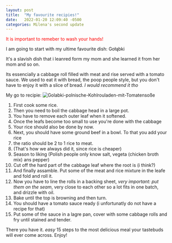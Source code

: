 ```yaml
---
layout: post
title:  "My favourite recipies!"
date:   2022-01-20 12:09:40 -0500
categories: Milena's second update
---
```



<span style="color:red"> It is important to remeber to wash your hands!</span>

I am going to start with my ultime favourite dish: Gołąbki

It's a slavish dish that i leanred form my mom and she learned it from her mom and so on.

Its essencially a cabbage roll filled with meat and rise served with a tomato sauce.
We used to eat it with bread, the poop people style, but you don't have to enjoy it with a slice of bread. 
  *I would recommend it tho*
  

My go to recipie:
![Golabki-polnische-Kohlrouladen-mit-Tomatensoße](https://user-images.githubusercontent.com/96064736/150696632-a832d259-3b60-49cd-bb1c-633d76691f3e.jpg)

1. First cook some rice. 
2. Then you need to boil the cabbage head in a large pot.
3. You have to remove each outer leaf when it softened.
4. Once the leafs become too small to use you're done with the cabbage
5. Your rice should also be done by now.
6. Next, you should have some ground beef in a bowl. To that you add your rice
7. the ratio should be 2 to 1 rice to meat.
8. (That's how we always did it, since rice is cheaper)
9. Season to liking (Polish people only know salt, vegeta (chicken broth mix) ans pepper)
10. Cut off the hard part of the cabbage leaf where the root is (i think?)
11. And finally assamble. Put some of the meat and rice mixture in the leafe and fold and roll it.
12. Now you have to line the rolls in a backing sheet, *very important: put them on the seam*, very close to each other so a lot fits in one batch, and drizzle with oil.
13. Bake until the top is browning and then turn.
14. You should have a tomato sauce ready (i unfortunatly do not have a recipe for that)
15. Put some of the sauce in a lagre pan, cover with some cabbage rolls and fry until stained and tender.

There you have it.
*easy* 15 steps to the most delicious meal your tastebuds will ever come across.
Enjoy!




[jekyll-docs]: https://jekyllrb.com/docs/home
[jekyll-gh]:   https://github.com/jekyll/jekyll
[jekyll-talk]: https://talk.jekyllrb.com/
